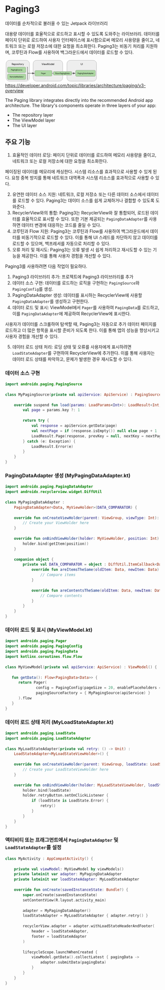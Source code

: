 # Paging3

데이터를 순차적으로 불러올 수 있는 Jetpack 라이브러리

대용량 데이터를 효율적으로 로드하고 표시할 수 있도록 도와주는 라이브러리.
데이터를 페이지 단위로 로드하여 사용자 인터페이스에 표시함으로써 메모리 사용량을 줄이고, 네트워크 또는 로컬 저장소에 대한 요청을 최소화한다.
Paging3는 비동기 처리를 지원하며, 코루틴과 Flow를 사용하여 백그라운드에서 데이터를 로드할 수 있다.

![img.png](images/img.png)
https://developer.android.com/topic/libraries/architecture/paging/v3-overview

The Paging library integrates directly into the recommended Android app architecture. The library's components operate
in three layers of your app:

- The repository layer
- The ViewModel layer
- The UI layer

## 주요 기능

1. 효율적인 데이터 로딩: 페이지 단위로 데이터를 로드하여 메모리 사용량을 줄이고, 네트워크 또는 로컬 저장소에 대한 요청을 최소화한다.

페이징된 데이터를 메모리에 캐싱한다. 시스템 리소스를 효과적으로 사용할 수 있게 된다. 요청 중복 방지를 통해 네트워크 대역폭과 시스템 리소스를 효과적으로 사용할 수 있다.

2. 유연한 데이터 소스 지원: 네트워크, 로컬 저장소 또는 다른 데이터 소스에서 데이터를 로드할 수 있다. Paging3는 데이터 소스를 쉽게 교체하거나 결합할 수 있도록 도와준다.
3. RecyclerView와의 통합: Paging3는 RecyclerView와 잘 통합되어, 로드된 데이터를 효율적으로 표시할 수 있다. 또한 기본 제공되는 `PagingDataAdapter`를 사용하면 데이터
   변경에 대응하는 코드를 줄일 수 있다.
4. 코루틴과 Flow 지원: Paging3는 코루틴과 Flow를 사용하여 백그라운드에서 데이터를 비동기적으로 로드할 수 있다. 이를 통해 UI 스레드를 차단하지 않고 데이터를 로드할 수 있으며, 백프레셔를 자동으로
   처리할 수 있다.
5. 오류 처리 및 재시도: Paging3는 오류 발생 시 쉽게 처리하고 재시도할 수 있는 기능을 제공한다. 이를 통해 사용자 경험을 개선할 수 있다.

Paging3를 사용하려면 다음 작업이 필요하다.

1. Paging3 라이브러리 추가: 프로젝트에 Paging3 라이브러리를 추가
2. 데이터 소스 구현: 데이터를 로드하는 로직을 구현하는 `PagingSource`와 `PagingConfig`를 생성.
3. PagingDataAdapter 생성: 데이터를 표시하는 RecyclerView에 사용할 `PagingDataAdapter`를 생성하고 구현한다.
4. 데이터 로드 및 표시: ViewModel에서 `Pager`를 사용하여 `PagingData`를 로드하고, 이를 `PagingDataAdapter`에 제공하여 RecyclerView에 표시한다.

사용자가 데이터를 스크롤하여 탐색할 때, Paging3는 자동으로 추가 데이터 페이지를 로드하고 더 많은 항목을 표시할 준비가 되도록 한다. 이를 통해 앱의 성능을 향상시키고 사용자 경험을 개선할 수 있다.

5. 데이터 로드 상태 처리: 로딩 상태 및 오류를 사용자에게 표시하려면 `LoadStateAdapter`를 구현하여 RecyclerView에 추가한다. 이를 통해 사용자는 데이터 로드 상태를 파악하고, 문제가 발생한 경우 재시도할 수 있다.

### 데이터 소스 구현

```kotlin
import androidx.paging.PagingSource

class MyPagingSource(private val apiService: ApiService) : PagingSource<Int, Data>() {

    override suspend fun load(params: LoadParams<Int>): LoadResult<Int, Data> {
        val page = params.key ?: 1

        return try {
            val response = apiService.getData(page)
            val nextPage = if (response.isEmpty()) null else page + 1
            LoadResult.Page(response, prevKey = null, nextKey = nextPage)
        } catch (e: Exception) {
            LoadResult.Error(e)
        }
    }
}
```

### PagingDataAdapter 생성 (MyPagingDataAdapter.kt)

```kotlin
import androidx.paging.PagingDataAdapter
import androidx.recyclerview.widget.DiffUtil

class MyPagingDataAdapter :
    PagingDataAdapter<Data, MyViewHolder>(DATA_COMPARATOR) {

    override fun onCreateViewHolder(parent: ViewGroup, viewType: Int): MyViewHolder {
        // Create your ViewHolder here
    }

    override fun onBindViewHolder(holder: MyViewHolder, position: Int) {
        holder.bind(getItem(position))
    }

    companion object {
        private val DATA_COMPARATOR = object : DiffUtil.ItemCallback<Data>() {
            override fun areItemsTheSame(oldItem: Data, newItem: Data): Boolean {
                // Compare items
            }

            override fun areContentsTheSame(oldItem: Data, newItem: Data): Boolean {
                // Compare contents
            }
        }
    }
}
```

### 데이터 로드 및 표시 (MyViewModel.kt)

```kotlin
import androidx.paging.Pager
import androidx.paging.PagingConfig
import androidx.paging.PagingData
import kotlinx.coroutines.flow.Flow

class MyViewModel(private val apiService: ApiService) : ViewModel() {

   fun getData(): Flow<PagingData<Data>> {
      return Pager(
              config = PagingConfig(pageSize = 20, enablePlaceholders = false),
              pagingSourceFactory = { MyPagingSource(apiService) }
      ).flow
   }
}
```

### 데이터 로드 상태 처리 (MyLoadStateAdapter.kt)

```kotlin
import androidx.paging.LoadState
import androidx.paging.LoadStateAdapter

class MyLoadStateAdapter(private val retry: () -> Unit) :
    LoadStateAdapter<MyLoadStateViewHolder>() {

    override fun onCreateViewHolder(parent: ViewGroup, loadState: LoadState): MyLoadStateViewHolder {
        // Create your LoadStateViewHolder here
    }

    override fun onBindViewHolder(holder: MyLoadStateViewHolder, loadState: LoadState) {
        holder.bind(loadState)
        holder.retryButton.setOnClickListener {
            if (loadState is LoadState.Error) {
                retry()
            }
        }
    }
}
```

### 액티비티 또는 프래그먼트에서 `PagingDataAdapter` 및 `LoadStateAdapter`를 설정

```kotlin
class MyActivity : AppCompatActivity() {

    private val viewModel: MyViewModel by viewModels()
    private lateinit var adapter: MyPagingDataAdapter
    private lateinit var loadStateAdapter: MyLoadStateAdapter

    override fun onCreate(savedInstanceState: Bundle?) {
        super.onCreate(savedInstanceState)
        setContentView(R.layout.activity_main)

        adapter = MyPagingDataAdapter()
        loadStateAdapter = MyLoadStateAdapter { adapter.retry() }

        recyclerView.adapter = adapter.withLoadStateHeaderAndFooter(
            header = loadStateAdapter,
            footer = loadStateAdapter
        )

        lifecycleScope.launchWhenCreated {
            viewModel.getData().collectLatest { pagingData ->
                adapter.submitData(pagingData)
            }
        }
    }
}
```